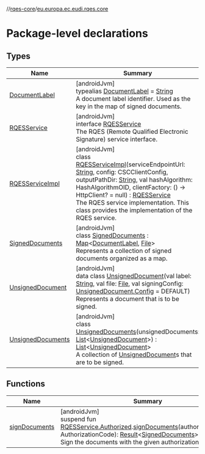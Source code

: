 //[rqes-core](../../index.md)/[eu.europa.ec.eudi.rqes.core](index.md)

# Package-level declarations

## Types

| Name | Summary |
|---|---|
| [DocumentLabel](-document-label/index.md) | [androidJvm]<br>typealias [DocumentLabel](-document-label/index.md) = [String](https://kotlinlang.org/api/latest/jvm/stdlib/kotlin-stdlib/kotlin/-string/index.html)<br>A document label identifier. Used as the key in the map of signed documents. |
| [RQESService](-r-q-e-s-service/index.md) | [androidJvm]<br>interface [RQESService](-r-q-e-s-service/index.md)<br>The RQES (Remote Qualified Electronic Signature) service interface. |
| [RQESServiceImpl](-r-q-e-s-service-impl/index.md) | [androidJvm]<br>class [RQESServiceImpl](-r-q-e-s-service-impl/index.md)(serviceEndpointUrl: [String](https://kotlinlang.org/api/latest/jvm/stdlib/kotlin-stdlib/kotlin/-string/index.html), config: CSCClientConfig, outputPathDir: [String](https://kotlinlang.org/api/latest/jvm/stdlib/kotlin-stdlib/kotlin/-string/index.html), val hashAlgorithm: HashAlgorithmOID, clientFactory: () -&gt; HttpClient? = null) : [RQESService](-r-q-e-s-service/index.md)<br>The RQES service implementation. This class provides the implementation of the RQES service. |
| [SignedDocuments](-signed-documents/index.md) | [androidJvm]<br>class [SignedDocuments](-signed-documents/index.md) : [Map](https://kotlinlang.org/api/latest/jvm/stdlib/kotlin-stdlib/kotlin.collections/-map/index.html)&lt;[DocumentLabel](-document-label/index.md), [File](https://developer.android.com/reference/kotlin/java/io/File.html)&gt; <br>Represents a collection of signed documents organized as a map. |
| [UnsignedDocument](-unsigned-document/index.md) | [androidJvm]<br>data class [UnsignedDocument](-unsigned-document/index.md)(val label: [String](https://kotlinlang.org/api/latest/jvm/stdlib/kotlin-stdlib/kotlin/-string/index.html), val file: [File](https://developer.android.com/reference/kotlin/java/io/File.html), val signingConfig: [UnsignedDocument.Config](-unsigned-document/-config/index.md) = DEFAULT)<br>Represents a document that is to be signed. |
| [UnsignedDocuments](-unsigned-documents/index.md) | [androidJvm]<br>class [UnsignedDocuments](-unsigned-documents/index.md)(unsignedDocuments: [List](https://kotlinlang.org/api/latest/jvm/stdlib/kotlin-stdlib/kotlin.collections/-list/index.html)&lt;[UnsignedDocument](-unsigned-document/index.md)&gt;) : [List](https://kotlinlang.org/api/latest/jvm/stdlib/kotlin-stdlib/kotlin.collections/-list/index.html)&lt;[UnsignedDocument](-unsigned-document/index.md)&gt; <br>A collection of [UnsignedDocument](-unsigned-document/index.md)s that are to be signed. |

## Functions

| Name | Summary |
|---|---|
| [signDocuments](sign-documents.md) | [androidJvm]<br>suspend fun [RQESService.Authorized](-r-q-e-s-service/-authorized/index.md).[signDocuments](sign-documents.md)(authorizationCode: AuthorizationCode): [Result](https://kotlinlang.org/api/latest/jvm/stdlib/kotlin-stdlib/kotlin/-result/index.html)&lt;[SignedDocuments](-signed-documents/index.md)&gt;<br>Sign the documents with the given authorization code. |

